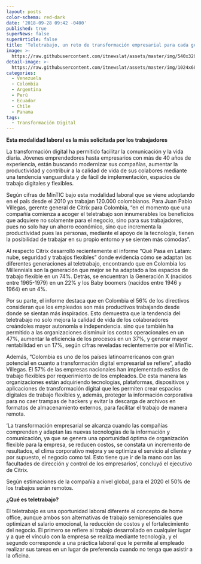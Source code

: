 ```yaml
---
layout: posts
color-schema: red-dark
date: '2018-09-28 09:42 -0400'
published: true
superNews: false
superArticle: false
title: 'Teletrabajo, un reto de transformación empresarial para cada generación'
image: >-
  https://raw.githubusercontent.com/itnewslat/assets/master/img/540x320/Teletrabajo-p.jpg
detail-image: >-
  https://raw.githubusercontent.com/itnewslat/assets/master/img/1024x680/Teletrabajo-g.jpg
categories:
  - Venezuela
  - Colombia
  - Argentina
  - Perú
  - Ecuador
  - Chile
  - Panama
tags:
  - Transformación Digital
---
```

**Esta modalidad laboral es la más solicitada por los trabajadores**

La transformación digital ha permitido facilitar la comunicación y la vida diaria. Jóvenes emprendedores hasta empresarios con más de 40 años de experiencia, están buscando modernizar sus compañías, aumentar la productividad y contribuir a la calidad de vida de sus colabores mediante una tendencia vanguardista y de fácil de implementación, espacios de trabajo digitales y flexibles.

Según cifras de MinTIC bajo esta modalidad laboral que se viene adoptando en el país desde el 2010 ya trabajan 120.000 colombianos. Para Juan Pablo Villegas, gerente general de Citrix para Colombia, “en el momento que una compañía comienza a acoger el teletrabajo son innumerables los beneficios que adquiere no solamente para el negocio, sino para sus trabajadores, pues no solo hay un ahorro económico, sino que incrementa la productividad pues las personas, mediante el apoyo de la tecnología, tienen la posibilidad de trabajar en su propio entorno y se sienten más cómodas”.

Al respecto Citrix desarrolló recientemente el informe “Qué Pasa en Latam: nube, seguridad y trabajos flexibles” donde evidencia cómo se adaptan las diferentes generaciones al teletrabajo, encontrando que en Colombia los Millennials son la generación que mejor se ha adaptado a los espacios de trabajo flexible en un 74%. Detrás, se encuentran la Generación X (nacidos entre 1965-1979) en un 22% y los Baby boomers (nacidos entre 1946 y 1964) en un 4%.

Por su parte, el informe destaca que en Colombia el 56% de los directivos consideran que los empleados son más productivos trabajando desde donde se sientan más inspirados. Esto demuestra que la tendencia del teletrabajo no solo mejora la calidad de vida de los colaboradores creándoles mayor autonomía e independencia. sino que también ha permitido a las organizaciones disminuir los costos operacionales en un 47%, aumentar la eficiencia de los procesos en un 37%, y generar mayor rentabilidad en un 17%, según cifras reveladas recientemente por el MinTic.

Además, “Colombia es uno de los países latinoamericanos con gran potencial en cuanto a transformación digital empresarial se refiere”, añadió Villegas. El 57% de las empresas nacionales han implementado estilos de trabajo flexibles por requerimiento de los empleados. De esta manera las organizaciones están adquiriendo tecnologías, plataformas, dispositivos y aplicaciones de transformación digital que les permiten crear espacios digitales de trabajo flexibles y, además, proteger la información corporativa para no caer trampas de hackers y evitar la descarga de archivos en formatos de almacenamiento externos, para facilitar el trabajo de manera remota.

 ‘La transformación empresarial se alcanza cuando las compañías comprenden y adaptan las nuevas tecnologías de la información y comunicación, ya que se genera una oportunidad óptima de organización flexible para la empresa, se reducen costos, se constata un incremento de resultados, el clima corporativo mejora y se optimiza el servicio al cliente y por supuesto, el negocio como tal. Esto tiene que ir de la mano con las facultades de dirección y control de los empresarios’, concluyó el ejecutivo de Citrix. 
 
Según estimaciones de la compañía a nivel global, para el 2020 el 50% de los trabajos serán remotos. 

**¿Qué es teletrabajo?**

El teletrabajo es una oportunidad laboral diferente al concepto de home office, aunque ambos son alternativas de trabajo semipresenciales que optimizan el salario emocional, la reducción de costos y el fortalecimiento del negocio. El primero se refiere al trabajo desarrollado en cualquier lugar y a que el vínculo con la empresa se realiza mediante tecnología, y el segundo corresponde a una práctica laboral que le permite al empleado realizar sus tareas en un lugar de preferencia cuando no tenga que asistir a la oficina. 